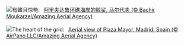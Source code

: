 ![](https://www.bing.com/th?id=OHR.MaldivesWhaleShark_ZH-CN9975504316_UHD.jpg&w=1000)有鳍且惊艳:&nbsp;&ensp;[阿里夫达鲁环礁海岸的鲸鲨, 马尔代夫 (© Bachir Moukarzel/Amazing Aerial Agency)](https://www.bing.com/th?id=OHR.MaldivesWhaleShark_ZH-CN9975504316_UHD.jpg)
<br><br/>
![](https://www.bing.com/th?id=OHR.PlazaMayor_EN-US3692727880_UHD.jpg&w=1000)The heart of the grid:&nbsp;&ensp;[Aerial view of Plaza Mayor, Madrid, Spain (© AirPano LLC/Amazing Aerial Agency)](https://www.bing.com/th?id=OHR.PlazaMayor_EN-US3692727880_UHD.jpg)
<br><br/>
